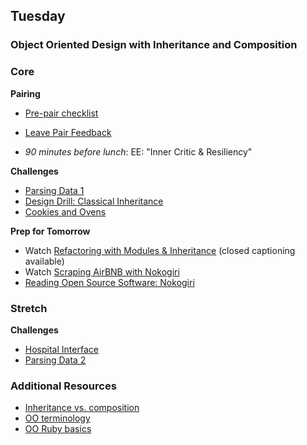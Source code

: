 ## Tuesday

### Object Oriented Design with Inheritance and Composition

### Core

**Pairing**
- [Pre-pair checklist](../resources/pair-checkin-tips.md)
- [Leave Pair Feedback](../feedback.md)

- _90 minutes before lunch_: EE: "Inner Critic &amp; Resiliency"

**Challenges**

- [Parsing Data 1](../../../../parsing-data-1-csv-in-csv-out-challenge)
- [Design Drill: Classical Inheritance](../../../../design-drill-classical-inheritance-challenge)
- [Cookies and Ovens](../../../../cookies-and-ovens-challenge)

**Prep for Tomorrow**
- Watch [Refactoring with Modules & Inheritance](https://talks.devbootcamp.com/refactoring-with-modules-and-inheritance) (closed captioning available)
- Watch [Scraping AirBNB with Nokogiri](https://talks.devbootcamp.com/nokogiri-web-scraping-airbnb)
- [Reading Open Source Software: Nokogiri](../readings/reading-oss/README.md)

### Stretch

**Challenges**

- [Hospital Interface](../../../../hospital-interface-challenge)
- [Parsing Data 2](../../../../parsing-data-2-csv-in-anything-out-challenge)

### Additional Resources
- [Inheritance vs. composition](http://ruby.learncodethehardway.org/book/ex44.html)
- [OO terminology](../resources/oop-terminology.md)
- [OO Ruby basics](http://www.tutorialspoint.com/ruby/ruby_object_oriented.htm)
